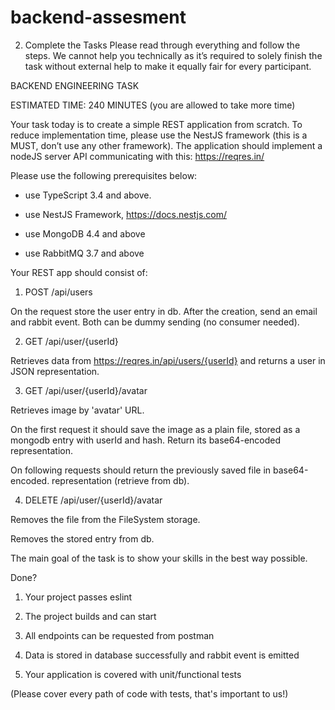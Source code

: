 # backend-assesment
2. Complete the Tasks
Please read through everything and follow the steps. We cannot help you technically as it’s required to solely finish the task without external help to make it equally fair for every participant.


BACKEND ENGINEERING TASK

ESTIMATED TIME: 240 MINUTES (you are allowed to take more time)

Your task today is to create a simple REST application from scratch. To reduce implementation time, please use the NestJS framework (this is a MUST, don’t use any other framework). The application should implement a nodeJS server API communicating with this: https://reqres.in/

Please use the following prerequisites below:

- use TypeScript 3.4 and above. 

- use NestJS Framework, https://docs.nestjs.com/ 

- use MongoDB 4.4 and above 

- use RabbitMQ 3.7 and above


Your REST app should consist of:


1. POST /api/users

On the request store the user entry in db. After the creation, send an email and rabbit event. Both can be dummy sending (no consumer needed).

2. GET /api/user/{userId}

Retrieves data from https://reqres.in/api/users/{userId} and returns a user in JSON representation.

3. GET /api/user/{userId}/avatar

Retrieves image by 'avatar' URL.

On the first request it should save the image as a plain file, stored as a mongodb entry with userId and hash. Return its base64-encoded representation.

On following requests should return the previously saved file in base64-encoded. representation (retrieve from db).

4. DELETE /api/user/{userId}/avatar

Removes the file from the FileSystem storage.

Removes the stored entry from db.

The main goal of the task is to show your skills in the best way possible.


Done?

1. Your project passes eslint

2. The project builds and can start

3. All endpoints can be requested from postman

4. Data is stored in database successfully and rabbit event is emitted

5. Your application is covered with unit/functional tests

(Please cover every path of code with tests, that's important to us!)
